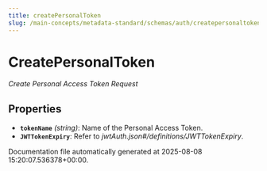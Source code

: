 ```yaml
---
title: createPersonalToken
slug: /main-concepts/metadata-standard/schemas/auth/createpersonaltoken
---
```


# CreatePersonalToken

*Create Personal Access Token Request*

## Properties

- **`tokenName`** *(string)*: Name of the Personal Access Token.
- **`JWTTokenExpiry`**: Refer to *jwtAuth.json#/definitions/JWTTokenExpiry*.


Documentation file automatically generated at 2025-08-08 15:20:07.536378+00:00.
